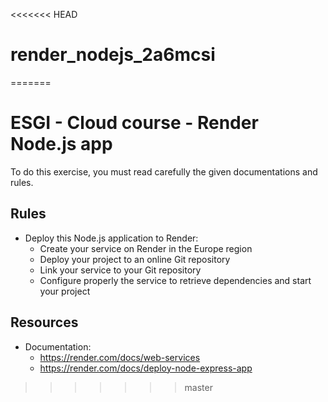 <<<<<<< HEAD
# render_nodejs_2a6mcsi
=======
# ESGI - Cloud course - Render Node.js app

To do this exercise, you must read carefully the given documentations and rules.

## Rules

- Deploy this Node.js application to Render:
    - Create your service on Render in the Europe region
    - Deploy your project to an online Git repository
    - Link your service to your Git repository
    - Configure properly the service to retrieve dependencies and start your project

## Resources

- Documentation:
    - https://render.com/docs/web-services
    - https://render.com/docs/deploy-node-express-app
>>>>>>> master

